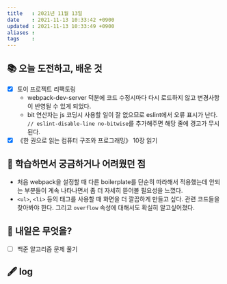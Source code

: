 ```yaml
---
title   : 2021년 11월 13일 
date    : 2021-11-13 10:33:42 +0900
updated : 2021-11-13 10:33:49 +0900
aliases : 
tags    : 
---
```

## 📚 오늘 도전하고, 배운 것
- [x] 토이 프로젝트 리팩토링 
	- webpack-dev-server 덕분에 코드 수정시마다 다시 로드하지 않고 변경사항이 반영될 수 있게 되었다. 
	- bit 연산자는 js 코딩시 사용할 일이 잘 없으므로 eslint에서 오류 표시가 난다. `// eslint-disable-line no-bitwise`를 추가해주면 해당 줄에 경고가 무시된다. 
- [x] 《한 권으로 읽는 컴퓨터 구조와 프로그래밍》 10장 읽기

## 🤔 학습하면서 궁금하거나 어려웠던 점 
- 처음 webpack을 설정할 때 다른 boilerplate를 단순히 따라해서 적용했는데 안되는 부분들이 계속 나타나면서 좀 더 자세히 뜯어볼 필요성을 느꼈다. 
- `<ul>`, `<li>` 등의 태그를 사용할 때 화면을 더 깔끔하게 만들고 싶다. 관련 코드들을 찾아봐야 한다. 그리고 `overflow` 속성에 대해서도 확실히 알고싶어졌다.  

## 🌅 내일은 무엇을?
- [ ] 백준 알고리즘 문제 풀기

## 🖋 log
